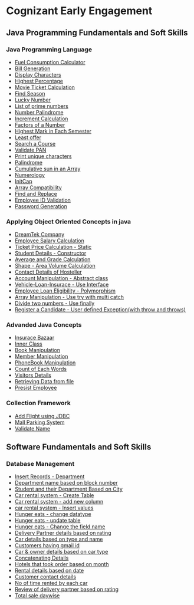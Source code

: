 # Cognizant Early Engagement

## Java Programming Fundamentals and Soft Skills

### Java Programming Language

- [Fuel Consumption Calculator](https://github.com/RitamChakraborty/Cognizant_Early_Engagement/tree/master/Dashboard/Java%20Programming%20Funcamentals%20and%20Soft%20Skills/Java%20Programming%20Language/Fuel%20Consumption%20Calculator)
- [Bill Generation](https://github.com/RitamChakraborty/Cognizant_Early_Engagement/tree/master/Dashboard/Java%20Programming%20Funcamentals%20and%20Soft%20Skills/Java%20Programming%20Language/Bill%20Generator)
- [Display Characters](https://github.com/RitamChakraborty/Cognizant_Early_Engagement/tree/master/Dashboard/Java%20Programming%20Funcamentals%20and%20Soft%20Skills/Java%20Programming%20Language/Display%20Characters)
- [Highest Percentage](https://github.com/RitamChakraborty/Cognizant_Early_Engagement/tree/master/Dashboard/Java%20Programming%20Funcamentals%20and%20Soft%20Skills/Java%20Programming%20Language/Highest%20Placement)
- [Movie Ticket Calculation](https://github.com/RitamChakraborty/Cognizant_Early_Engagement/tree/master/Dashboard/Java%20Programming%20Funcamentals%20and%20Soft%20Skills/Java%20Programming%20Language/Movie%20Ticket%20Calculation)
- [Find Season](https://github.com/RitamChakraborty/Cognizant_Early_Engagement/tree/master/Dashboard/Java%20Programming%20Funcamentals%20and%20Soft%20Skills/Java%20Programming%20Language/Find%20Season)
- [Lucky Number](https://github.com/RitamChakraborty/Cognizant_Early_Engagement/tree/master/Dashboard/Java%20Programming%20Funcamentals%20and%20Soft%20Skills/Java%20Programming%20Language/Lucky%20Number)
- [List of prime numbers](https://github.com/RitamChakraborty/Cognizant_Early_Engagement/tree/master/Dashboard/Java%20Programming%20Funcamentals%20and%20Soft%20Skills/Java%20Programming%20Language/List%20of%20prime%20numbers)
- [Number Palindrome](https://github.com/RitamChakraborty/Cognizant_Early_Engagement/tree/master/Dashboard/Java%20Programming%20Funcamentals%20and%20Soft%20Skills/Java%20Programming%20Language/Number%20Palindrome)
- [Increment Calculation](https://github.com/RitamChakraborty/Cognizant_Early_Engagement/tree/master/Dashboard/Java%20Programming%20Funcamentals%20and%20Soft%20Skills/Java%20Programming%20Language/Increment%20Calculation)
- [Factors of a Number](https://github.com/RitamChakraborty/Cognizant_Early_Engagement/tree/master/Dashboard/Java%20Programming%20Funcamentals%20and%20Soft%20Skills/Java%20Programming%20Language/Factors%20of%20a%20Number)
- [Highest Mark in Each Semester](https://github.com/RitamChakraborty/Cognizant_Early_Engagement/tree/master/Dashboard/Java%20Programming%20Funcamentals%20and%20Soft%20Skills/Java%20Programming%20Language/Highest%20Marks%20in%20Each%20Semester)
- [Least offer](https://github.com/RitamChakraborty/Cognizant_Early_Engagement/tree/master/Dashboard/Java%20Programming%20Funcamentals%20and%20Soft%20Skills/Java%20Programming%20Language/Least%20Offer)
- [Search a Course](https://github.com/RitamChakraborty/Cognizant_Early_Engagement/tree/master/Dashboard/Java%20Programming%20Funcamentals%20and%20Soft%20Skills/Java%20Programming%20Language/Search%20a%20Course)
- [Validate PAN](https://github.com/RitamChakraborty/Cognizant_Early_Engagement/tree/master/Dashboard/Java%20Programming%20Funcamentals%20and%20Soft%20Skills/Java%20Programming%20Language/Validate%20PAN)
- [Print unique characters](https://github.com/RitamChakraborty/Cognizant_Early_Engagement/tree/master/Dashboard/Java%20Programming%20Funcamentals%20and%20Soft%20Skills/Java%20Programming%20Language/Print%20unique%20characters)
- [Palindrome](https://github.com/RitamChakraborty/Cognizant_Early_Engagement/tree/master/Dashboard/Java%20Programming%20Funcamentals%20and%20Soft%20Skills/Java%20Programming%20Language/Palindrome)
- [Cumulative sun in an Array](https://github.com/RitamChakraborty/Cognizant_Early_Engagement/tree/master/Dashboard/Java%20Programming%20Funcamentals%20and%20Soft%20Skills/Java%20Programming%20Language/Cumulative%20sun%20in%20an%20array)
- [Numerology](https://github.com/RitamChakraborty/Cognizant_Early_Engagement/tree/master/Dashboard/Java%20Programming%20Funcamentals%20and%20Soft%20Skills/Java%20Programming%20Language/Numerology)
- [InitCap](https://github.com/RitamChakraborty/Cognizant_Early_Engagement/tree/master/Dashboard/Java%20Programming%20Funcamentals%20and%20Soft%20Skills/Java%20Programming%20Language/InitCap)
- [Array Compatibility](https://github.com/RitamChakraborty/Cognizant_Early_Engagement/tree/master/Dashboard/Java%20Programming%20Funcamentals%20and%20Soft%20Skills/Java%20Programming%20Language/Array%20Compatibility)
- [Find and Replace](https://github.com/RitamChakraborty/Cognizant_Early_Engagement/tree/master/Dashboard/Java%20Programming%20Funcamentals%20and%20Soft%20Skills/Java%20Programming%20Language/Find%20and%20Replace)
- [Employee ID Validation](https://github.com/RitamChakraborty/Cognizant_Early_Engagement/tree/master/Dashboard/Java%20Programming%20Funcamentals%20and%20Soft%20Skills/Java%20Programming%20Language/Employee%20ID%20Validation)
- [Password Generation](https://github.com/RitamChakraborty/Cognizant_Early_Engagement/tree/master/Dashboard/Java%20Programming%20Funcamentals%20and%20Soft%20Skills/Java%20Programming%20Language/Password%20Generation)


### Applying Object Oriented Concepts in java

- [DreamTek Company](https://github.com/RitamChakraborty/Cognizant_Early_Engagement/tree/master/Dashboard/Java%20Programming%20Funcamentals%20and%20Soft%20Skills/Applying%20Object%20Oriented%20Concepts%20in%20java/DreamTek%20Company)
- [Employee Salary Calculation](https://github.com/RitamChakraborty/Cognizant_Early_Engagement/tree/master/Dashboard/Java%20Programming%20Funcamentals%20and%20Soft%20Skills/Applying%20Object%20Oriented%20Concepts%20in%20java/Employee%20Salary%20Calculation)
- [Ticket Price Calculation - Static](https://github.com/RitamChakraborty/Cognizant_Early_Engagement/tree/master/Dashboard/Java%20Programming%20Funcamentals%20and%20Soft%20Skills/Applying%20Object%20Oriented%20Concepts%20in%20java/Ticket%20Price%20Calculation%20-%20Static)
- [Student Details - Constructor](https://github.com/RitamChakraborty/Cognizant_Early_Engagement/tree/master/Dashboard/Java%20Programming%20Funcamentals%20and%20Soft%20Skills/Applying%20Object%20Oriented%20Concepts%20in%20java/Students%20Details%20-%20Constructor)
- [Average and Grade Calculation](https://github.com/RitamChakraborty/Cognizant_Early_Engagement/tree/master/Dashboard/Java%20Programming%20Funcamentals%20and%20Soft%20Skills/Applying%20Object%20Oriented%20Concepts%20in%20java/Average%20and%20Grade%20Calculation)
- [Shape - Area Volume Calculation](https://github.com/RitamChakraborty/Cognizant_Early_Engagement/tree/master/Dashboard/Java%20Programming%20Funcamentals%20and%20Soft%20Skills/Applying%20Object%20Oriented%20Concepts%20in%20java/Shape%20-%20Area%20Volume%20Calculator)
- [Contact Details of Hosteller](https://github.com/RitamChakraborty/Cognizant_Early_Engagement/tree/master/Dashboard/Java%20Programming%20Funcamentals%20and%20Soft%20Skills/Applying%20Object%20Oriented%20Concepts%20in%20java/Contact%20Details%20of%20Hosteller)
- [Account Manipulation - Abstract class](https://github.com/RitamChakraborty/Cognizant_Early_Engagement/tree/master/Dashboard/Java%20Programming%20Funcamentals%20and%20Soft%20Skills/Applying%20Object%20Oriented%20Concepts%20in%20java/Account%20Manipulation%20-%20Abstract%20Class)
- [Vehicle-Loan-Insurace - Use Interface](https://github.com/RitamChakraborty/Cognizant_Early_Engagement/tree/master/Dashboard/Java%20Programming%20Funcamentals%20and%20Soft%20Skills/Applying%20Object%20Oriented%20Concepts%20in%20java/Vehicle-Loan-Insurance%20-%20Use%20Interface)
- [Employee Loan Eligibility - Polymorphism](https://github.com/RitamChakraborty/Cognizant_Early_Engagement/tree/master/Dashboard/Java%20Programming%20Funcamentals%20and%20Soft%20Skills/Applying%20Object%20Oriented%20Concepts%20in%20java/Employee%20Loan%20Eligibility%20-%20Polymorphism)
- [Array Manipulation - Use try with multi catch](https://github.com/RitamChakraborty/Cognizant_Early_Engagement/tree/master/Dashboard/Java%20Programming%20Funcamentals%20and%20Soft%20Skills/Applying%20Object%20Oriented%20Concepts%20in%20java/Array%20Manipulation%20-%20Use%20try%20with%20multi%20catch)
- [Divide two numbers - Use finally](https://github.com/RitamChakraborty/Cognizant_Early_Engagement/tree/master/Dashboard/Java%20Programming%20Funcamentals%20and%20Soft%20Skills/Applying%20Object%20Oriented%20Concepts%20in%20java/Divider%20two%20number%20-%20Use%20finally)
- [Register a Candidate - User defined Exception(with throw and throws)](https://github.com/RitamChakraborty/Cognizant_Early_Engagement/tree/master/Dashboard/Java%20Programming%20Funcamentals%20and%20Soft%20Skills/Applying%20Object%20Oriented%20Concepts%20in%20java/Register%20a%20Candidate%20-%20User%20defined%20Exception(with%20throw%20and%20throws))

### Advanded Java Concepts

- [Insurace Bazaar](https://github.com/RitamChakraborty/Cognizant_Early_Engagement/tree/master/Dashboard/Java%20Programming%20Funcamentals%20and%20Soft%20Skills/Collection%20Framework/Insurance%20Bazaar)
- [Inner Class](https://github.com/RitamChakraborty/Cognizant_Early_Engagement/tree/master/Dashboard/Java%20Programming%20Funcamentals%20and%20Soft%20Skills/Collection%20Framework/Inner%20Class)
- [Book Manipulation](https://github.com/RitamChakraborty/Cognizant_Early_Engagement/tree/master/Dashboard/Java%20Programming%20Funcamentals%20and%20Soft%20Skills/Collection%20Framework/Book%20Manipulation)
- [Member Manipulation](https://github.com/RitamChakraborty/Cognizant_Early_Engagement/tree/master/Dashboard/Java%20Programming%20Funcamentals%20and%20Soft%20Skills/Collection%20Framework/Member%20Manipulation)
- [PhoneBook Manipulation](https://github.com/RitamChakraborty/Cognizant_Early_Engagement/tree/master/Dashboard/Java%20Programming%20Funcamentals%20and%20Soft%20Skills/Collection%20Framework/PhoneBook%20Manipulation)
- [Count of Each Words](https://github.com/RitamChakraborty/Cognizant_Early_Engagement/tree/master/Dashboard/Java%20Programming%20Funcamentals%20and%20Soft%20Skills/Collection%20Framework/Count%20of%20Each%20Words)
- [Visitors Details](https://github.com/RitamChakraborty/Cognizant_Early_Engagement/tree/master/Dashboard/Java%20Programming%20Funcamentals%20and%20Soft%20Skills/Collection%20Framework/Visitors%20Details)
- [Retrieving Data from file](https://github.com/RitamChakraborty/Cognizant_Early_Engagement/tree/master/Dashboard/Java%20Programming%20Funcamentals%20and%20Soft%20Skills/Collection%20Framework/Retriving%20Data%20from%20file)
- [Presist Employee](https://github.com/RitamChakraborty/Cognizant_Early_Engagement/tree/master/Dashboard/Java%20Programming%20Funcamentals%20and%20Soft%20Skills/Collection%20Framework/Persist%20Employee)

### Collection Framework

- [Add Flight using JDBC](https://github.com/RitamChakraborty/Cognizant_Early_Engagement/tree/master/Dashboard/Java%20Programming%20Funcamentals%20and%20Soft%20Skills/Advanced%20Java%20Concepts/Add%20Flight%20using%20JDBC)
- [Mall Parking System](https://github.com/RitamChakraborty/Cognizant_Early_Engagement/tree/master/Dashboard/Java%20Programming%20Funcamentals%20and%20Soft%20Skills/Advanced%20Java%20Concepts/Mall%20Parking%20System)
- [Validate Name](https://github.com/RitamChakraborty/Cognizant_Early_Engagement/tree/master/Dashboard/Java%20Programming%20Funcamentals%20and%20Soft%20Skills/Advanced%20Java%20Concepts/Validate%20Name)

## Software Fundamentals and Soft Skills

### Database Management

- [Insert Records - Department]()
- [Department name based on block number]()
- [Student and their Department Based on City]()
- [Car rental system - Create Table]()
- [Car rental system - add new column]()
- [car rental system - Insert values]()
- [Hunger eats - change datatype]()
- [Hunger eats - update table]()
- [Hunger eats - Change the field name]()
- [Delivery Partner details based on rating]()
- [Car details based on type and name]()
- [Customers having gmail id]()
- [Car & owner details based on car type]()
- [Concatenating Details]()
- [Hotels that took order based on month]()
- [Rental details based on date]()
- [Customer contact details]()
- [No of time rented by each car]()
- [Review of delivery partner based on rating]()
- [Total sale daywise]()